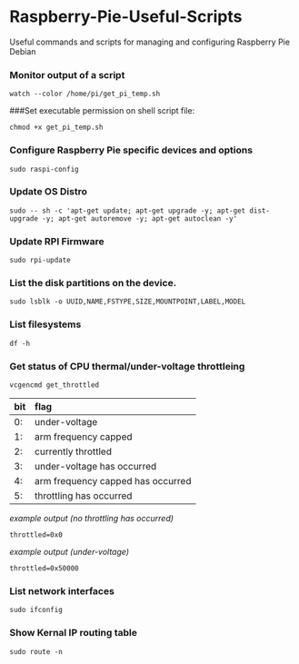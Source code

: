 # Raspberry-Pie-Useful-Scripts
Useful commands and scripts for managing and configuring Raspberry Pie Debian

### Monitor output of a script
```Shell
watch --color /home/pi/get_pi_temp.sh
```
###Set executable permission on shell script file:
```Shell
chmod +x get_pi_temp.sh
```

### Configure Raspberry Pie specific devices and options
```Shell
sudo raspi-config
```

### Update OS Distro
```Shell
sudo -- sh -c 'apt-get update; apt-get upgrade -y; apt-get dist-upgrade -y; apt-get autoremove -y; apt-get autoclean -y'
```

### Update RPI Firmware
```Shell
sudo rpi-update
```

### List the disk partitions on the device. 
```Shell
sudo lsblk -o UUID,NAME,FSTYPE,SIZE,MOUNTPOINT,LABEL,MODEL
```

### List filesystems
```Shell
df -h
```



### Get status of CPU thermal/under-voltage throttleing 
```Shell
vcgencmd get_throttled
```
|bit|flag|
|---|:---|
|0: |under-voltage|
|1: |arm frequency capped|
|2: |currently throttled |
|3: |under-voltage has occurred|
|4: |arm frequency capped has occurred|
|5: |throttling has occurred|

_example output (no throttling has occurred)_
```
throttled=0x0
```
_example output (under-voltage)_
```
throttled=0x50000
```

### List network interfaces
```Shell
sudo ifconfig
```

### Show Kernal IP routing table
```Shell
sudo route -n
```
